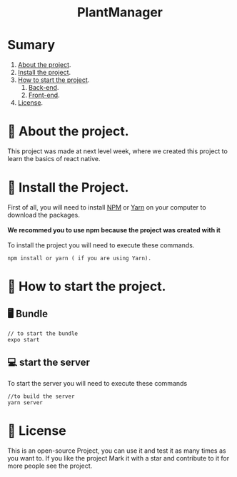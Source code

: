 <h1 align="center"> 
  PlantManager
</h1>

# Sumary
1. [About the project](#about).
2. [Install the project](#install).
3. [How to start the project](#Start).
    1. [Back-end](#Bundle).
    2. [Front-end](#Build).
4. [License](#license).

# 📁 About the project.<a name="about"></a>
This project was made at next level week, where we created this project to learn the basics of react native.


# 📂 Install the Project. <a name="install"></a>

First of all, you will need to install [NPM](https://www.npmjs.com/) or [Yarn](https://classic.yarnpkg.com/en/) on your computer to download the packages.
<br>
<br>
**We recommed you to use npm because the project was created with it**
<br>
<br>
To install the project you will need to execute these commands.

```
npm install or yarn ( if you are using Yarn).
```

# 📂 How to start the project. <a name="Start"></a>

## 🖥️ Bundle<a name="Bundle"></a>


```
// to start the bundle
expo start
```

## 💻 start the server <a name="Build"></a>

To start the server you will need to execute these commands

```
//to build the server
yarn server
```


# 🎫 License <a name="license"></a>

This is an open-source Project, you can use it and test it as many times as you want to. If you like the project Mark it with a star and contribute to it for more people see the project.
